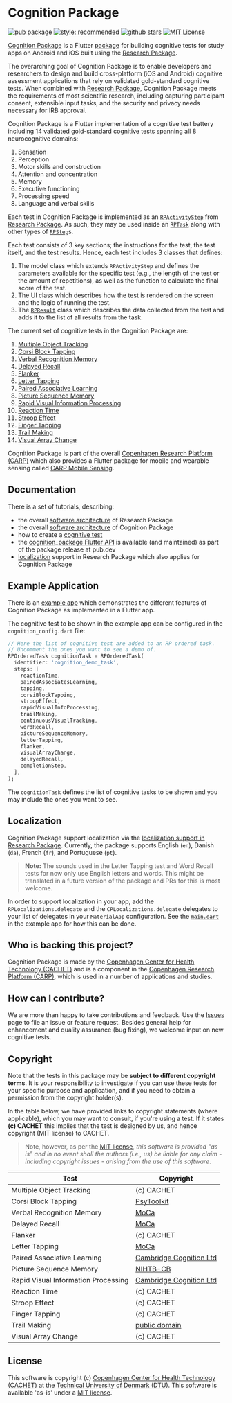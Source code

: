 # Cognition Package

[![pub package](https://img.shields.io/pub/v/cognition_package.svg)](https://pub.dartlang.org/packages/cognition_package)
[![style: recommended](https://img.shields.io/badge/style-lint-4BC0F5.svg)](https://pub.dev/packages/lints)
[![github stars](https://img.shields.io/github/stars/cph-cachet/cognition_package.svg?style=flat&logo=github&colorB=deeppink&label=stars)](https://github.com/cph-cachet/cognition_package)
[![MIT License](https://img.shields.io/badge/license-MIT-purple.svg)](https://opensource.org/licenses/MIT)

[Cognition Package](https://carp.cachet.dk/cognition-package/) is a Flutter [package](https://pub.dartlang.org/packages/cognition_package) for building cognitive tests for study apps on Android and iOS built using the [Research Package](https://pub.dartlang.org/packages/research_package).

The overarching goal of Cognition Package is to enable developers and researchers to design and build cross-platform (iOS and Android) cognitive assessment applications that rely on validated gold-standard cognitive tests.
When combined with [Research Package](https://pub.dartlang.org/packages/research_package), Cognition Package meets the requirements of most scientific research, including capturing participant consent, extensible input tasks, and the security and privacy needs necessary for IRB approval.

Cognition Package is a Flutter implementation of a cognitive test battery including 14 validated gold-standard cognitive tests spanning all 8 neurocognitive domains:

1. Sensation
2. Perception
3. Motor skills and construction
4. Attention and concentration
5. Memory
6. Executive functioning
7. Processing speed
8. Language and verbal skills

Each test in Cognition Package is implemented as an [`RPActivityStep`](https://pub.dev/documentation/research_package/latest/research_package_model/RPActivityStep-class.html) from [Research Package](https://pub.dartlang.org/packages/research_package).
As such, they may be used inside an [`RPTask`](https://pub.dev/documentation/research_package/latest/research_package_model/RPTask-class.html) along with other types of [`RPStep`](https://pub.dev/documentation/research_package/latest/research_package_model/RPStep-class.html)s.

Each test consists of 3 key sections; the instructions for the test, the test itself, and the test results. Hence, each test includes 3 classes that defines:

1. The model class which extends `RPActivityStep` and defines the parameters available for the specific test (e.g., the length of the test or the amount of repetitions), as well as the function to calculate the final score of the test.
2. The UI class which describes how the test is rendered on the screen and the logic of running the test.
3. The [`RPResult`](https://pub.dev/documentation/research_package/latest/research_package_model/RPResult-class.html) class which describes the data collected from the test and adds it to the list of all results from the task.

The current set of cognitive tests in the Cognition Package are:

1. [Multiple Object Tracking](https://en.wikipedia.org/wiki/Multiple_object_tracking)
2. [Corsi Block Tapping](https://en.wikipedia.org/wiki/Corsi_block-tapping_test)
3. [Verbal Recognition Memory](https://link.springer.com/referenceworkentry/10.1007/978-0-387-79948-3_1162)
4. [Delayed Recall](https://www.psychdb.com/cognitive-testing/moca#delayed-recall)
5. [Flanker](https://en.wikipedia.org/wiki/Eriksen_flanker_task)
6. [Letter Tapping](https://www.psychdb.com/cognitive-testing/moca#attention-vigilance)
7. [Paired Associative Learning](https://www.cambridgecognition.com/cantab/cognitive-tests/memory/paired-associates-learning-pal/)
8. [Picture Sequence Memory](https://www.ncbi.nlm.nih.gov/pmc/articles/PMC4254833/)
9. [Rapid Visual Information Processing](https://www.cambridgecognition.com/cantab/cognitive-tests/attention/rapid-visual-information-processing-rvp/)
10. [Reaction Time](https://www.psytoolkit.org/lessons/simple_choice_rts.html)
11. [Stroop Effect](https://en.wikipedia.org/wiki/Stroop_effect)
12. [Finger Tapping](https://link.springer.com/referenceworkentry/10.1007/978-1-4419-1698-3_343)
13. [Trail Making](https://en.wikipedia.org/wiki/Trail_Making_Test)
14. [Visual Array Change](https://jov.arvojournals.org/article.aspx?articleid=2422328)

Cognition Package is part of the overall [Copenhagen Research Platform (CARP)](https://carp.cachet.dk) which also provides a Flutter package for mobile and wearable sensing called [CARP Mobile Sensing](https://pub.dev/packages/carp_mobile_sensing).

## Documentation

There is a set of tutorials, describing:

- the overall [software architecture](https://carp.cachet.dk/research-package/) of Research Package
- the overall [software architecture](https://carp.cachet.dk/cognition-package/) of Cognition Package
- how to create a [cognitive test](https://carp.cachet.dk/creating-cognitive-tests/)
- the [cognition_package Flutter API](https://pub.dev/documentation/cognition_package/latest/) is available (and maintained) as part of the package release at pub.dev
- [localization](https://carp.cachet.dk/localization/) support in Research Package which also applies for Cognition Package

## Example Application

There is an [example app](https://github.com/cph-cachet/cognition_package/tree/main/example) which demonstrates the different features of Cognition Package as implemented in a Flutter app.

The cognitive test to be shown in the example app can be configured in the `cognition_config.dart` file:

```dart
// Here the list of cognitive test are added to an RP ordered task.
// Uncomment the ones you want to see a demo of.
RPOrderedTask cognitionTask = RPOrderedTask(
  identifier: 'cognition_demo_task',
  steps: [
    reactionTime,
    pairedAssociatesLearning,
    tapping,
    corsiBlockTapping,
    stroopEffect,
    rapidVisualInfoProcessing,
    trailMaking,
    continuousVisualTracking,
    wordRecall,
    pictureSequenceMemory,
    letterTapping,
    flanker,
    visualArrayChange,
    delayedRecall,
    completionStep,
  ],
);
```

The `cognitionTask` defines the list of cognitive tasks to be shown and you may include the ones you want to see.

## Localization

Cognition Package support localization via the [localization support in Research Package](https://carp.cachet.dk/localization/). Currently, the package supports English (`en`), Danish (`da`), French (`fr`), and Portuguese (`pt`).

> **Note:** The sounds used in the Letter Tapping test and Word Recall tests for now only use English letters and words. This might be translated in a future version of the package and PRs for this is most welcome.

In order to support localization in your app, add the `RPLocalizations.delegate` and the `CPLocalizations.delegate` delegates to your list of delegates in your `MaterialApp` configuration. See the [`main.dart`](https://github.com/cph-cachet/cognition_package/blob/main/example/lib/main.dart) in the example app for how this can be done.

## Who is backing this project?

Cognition Package is made by the [Copenhagen Center for Health Technology (CACHET)](https://www.cachet.dk/) and is a component in the [Copenhagen Research Platform (CARP)](https://carp.cachet.dk), which is used in a number of applications and studies.

## How can I contribute?

We are more than happy to take contributions and feedback.
Use the [Issues](https://github.com/cph-cachet/cognition_package/issues) page to file an issue or feature request.
Besides general help for enhancement and quality assurance (bug fixing), we welcome input on new cognitive tests.

## Copyright

Note that the tests in this package may be **subject to different copyright terms**.
It is your responsibility to investigate if you can use these tests for your specific purpose and application, and if you need to obtain a permission from the copyright holder(s).

In the table below, we have provided links to copyright statements (where applicable), which you may want to consult, if you're using a test. If it states **(c) CACHET** this implies that the test is designed by us, and hence copyright (MIT license) to CACHET.

> Note, however, as per the [MIT license](https://github.com/cph-cachet/cognition_package/blob/master/LICENSE), _this software is provided "as is" and in no event shall the authors (i.e., us) be liable for any claim - including copyright issues - arising from the use of this software_.

| **Test**                            | **Copyright**                                                                                                                                              |
| ----------------------------------- | ---------------------------------------------------------------------------------------------------------------------------------------------------------- |
| Multiple Object Tracking            | (c) CACHET                                                                                                                                                 |
| Corsi Block Tapping                 | [PsyToolkit](https://www.psytoolkit.org/copyright.html)                                                                                                    |
| Verbal Recognition Memory           | [MoCa](https://www.mocatest.org/permission/)                                                                                                               |
| Delayed Recall                      | [MoCa](https://www.mocatest.org/permission/)                                                                                                               |
| Flanker                             | (c) CACHET                                                                                                                                                 |
| Letter Tapping                      | [MoCa](https://www.mocatest.org/permission/)                                                                                                               |
| Paired Associative Learning         | [Cambridge Cognition Ltd](https://www.cambridgecognition.com/company/terms-of-use)                                                                         |
| Picture Sequence Memory             | [NIHTB-CB](https://www.healthmeasures.net/images/nihtoolbox/NIH_Toolbox_Emotion_zip_file/Terms_of_Use_HM_approved_1-12-17_-_Updated_Copyright_Notices.pdf) |
| Rapid Visual Information Processing | [Cambridge Cognition Ltd](https://www.cambridgecognition.com/company/terms-of-use)                                                                         |
| Reaction Time                       | (c) CACHET                                                                                                                                                 |
| Stroop Effect                       | (c) CACHET                                                                                                                                                 |
| Finger Tapping                      | (c) CACHET                                                                                                                                                 |
| Trail Making                        | [public domain](https://datashare.nida.nih.gov/instrument/trail-making-test)                                                                               |
| Visual Array Change                 | (c) CACHET                                                                                                                                                 |

## License

This software is copyright (c) [Copenhagen Center for Health Technology (CACHET)](https://www.cachet.dk/) at the [Technical University of Denmark (DTU)](https://www.dtu.dk).
This software is available 'as-is' under a [MIT license](https://github.com/cph-cachet/cognition_package/blob/main/LICENSE).
